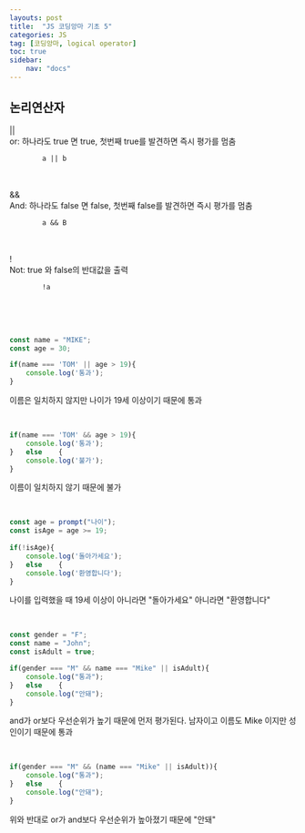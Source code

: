 ```yaml
---
layouts: post
title:  "JS 코딩앙마 기초 5"
categories: JS
tag: [코딩앙마, logical operator]
toc: true
sidebar:
    nav: "docs"
---
```


## 논리연산자

<html>
|| <br/>
or: 하나라도 true 면 true, 첫번째 true를 발견하면 즉시 평가를 멈춤 <br/>
</html>

            a || b

<br/>
<br/>

<html>
&& <br/>
And: 하나라도 false 면 false, 첫번째 false를 발견하면 즉시 평가를 멈춤<br/>
</html>

            a && B

<br/>
<br/>

<html>
! <br/>
Not: true 와 false의 반대값을 출력 <br/>
</html>

            !a

<br/>
<br/>
<br/>

```js
const name = "MIKE";
const age = 30;

if(name === 'TOM' || age > 19){
    console.log('통과');
}
```

이름은 일치하지 않지만 나이가 19세 이상이기 때문에 통과

<br/>

```js
if(name === 'TOM' && age > 19){
    console.log('통과');
}   else    {
    console.log('불가');
}
```

이름이 일치하지 않기 때문에 불가

<br/>

```js
const age = prompt("나이");
const isAge = age >= 19;
        
if(!isAge){
    console.log('돌아가세요');
}   else    {
    console.log('환영합니다');
}
```

나이를 입력했을 때 19세 이상이 아니라면 "돌아가세요" 아니라면 "환영합니다"

<br/>

```js
const gender = "F";
const name = "John";
const isAdult = true;

if(gender === "M" && name === "Mike" || isAdult){
    console.log("통과");
}   else    {
    console.log("안돼");
}
```

and가 or보다 우선순위가 높기 때문에 먼저 평가된다. 남자이고 이름도 Mike 이지만 성인이기 때문에 통과

<br/>

```js
if(gender === "M" && (name === "Mike" || isAdult)){
    console.log("통과");
}   else    {
    console.log("안돼");
}
```

위와 반대로
or가 and보다 우선순위가 높아졌기 때문에 "안돼"